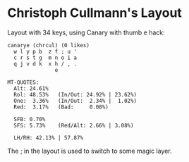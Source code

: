 # Christoph Cullmann's Layout

Layout with 34 keys, using Canary with thumb e hack:

    canarye (chrcul) (0 likes)
      w l y p b  z f ; u '
      c r s t g  m n o i a
      q j v d k  x h / , .
                   e

    MT-QUOTES:
      Alt: 24.61%
      Rol: 48.53%   (In/Out: 24.92% | 23.62%)
      One:  3.36%   (In/Out:  2.34% |  1.02%)
      Red:  3.17%   (Bad:     0.08%)

      SFB: 0.70%
      SFS: 5.73%    (Red/Alt: 2.66% | 3.08%)

      LH/RH: 42.13% | 57.87%

The ; in the layout is used to switch to some magic layer.

